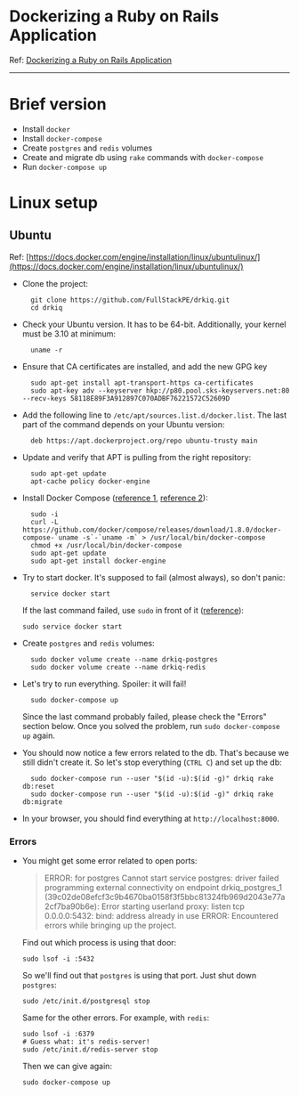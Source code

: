 Dockerizing a Ruby on Rails Application
=======================================

Ref: [Dockerizing a Ruby on Rails Application](https://semaphoreci.com/community/tutorials/dockerizing-a-ruby-on-rails-application)

---------------------------------------------------------------

# Brief version

- Install `docker`
- Install `docker-compose`
- Create `postgres` and `redis` volumes
- Create and migrate db using `rake` commands with `docker-compose`
- Run `docker-compose up`

# Linux setup

## Ubuntu
Ref: [https://docs.docker.com/engine/installation/linux/ubuntulinux/](https://docs.docker.com/engine/installation/linux/ubuntulinux/)

- Clone the project:

        git clone https://github.com/FullStackPE/drkiq.git
        cd drkiq

- Check your Ubuntu version. It has to be 64-bit. Additionally, your kernel must be 3.10 at minimum:

        uname -r

- Ensure that CA certificates are installed, and add the new GPG key

        sudo apt-get install apt-transport-https ca-certificates
        sudo apt-key adv --keyserver hkp://p80.pool.sks-keyservers.net:80 --recv-keys 58118E89F3A912897C070ADBF76221572C52609D

- Add the following line to `/etc/apt/sources.list.d/docker.list`. The last part of the command depends on your Ubuntu version:

        deb https://apt.dockerproject.org/repo ubuntu-trusty main

- Update and verify that APT is pulling from the right repository:

        sudo apt-get update
        apt-cache policy docker-engine

- Install Docker Compose ([reference 1](https://docs.docker.com/compose/install), [reference 2](https://github.com/docker/compose/releases)):

        sudo -i
        curl -L https://github.com/docker/compose/releases/download/1.8.0/docker-compose-`uname -s`-`uname -m` > /usr/local/bin/docker-compose
        chmod +x /usr/local/bin/docker-compose
        sudo apt-get update
        sudo apt-get install docker-engine

- Try to start docker. It's supposed to fail (almost always), so don't panic:

        service docker start

  If the last command failed, use `sudo` in front of it ([reference](https://github.com/docker/compose/issues/1214)):

      sudo service docker start

- Create `postgres` and `redis` volumes:

        sudo docker volume create --name drkiq-postgres
        sudo docker volume create --name drkiq-redis

- Let's try to run everything. Spoiler: it will fail!

        sudo docker-compose up

  Since the last command probably failed, please check the "Errors" section below. Once you solved the problem, run `sudo docker-compose up` again.

- You should now notice a few errors related to the db. That's because we still didn't create it. So let's stop everything (`CTRL C`) and set up the db:

        sudo docker-compose run --user "$(id -u):$(id -g)" drkiq rake db:reset
        sudo docker-compose run --user "$(id -u):$(id -g)" drkiq rake db:migrate

- In your browser, you should find everything at `http://localhost:8000`.

### Errors

- You might get some error related to open ports:

  > ERROR: for postgres  Cannot start service postgres: driver failed programming external connectivity on endpoint drkiq_postgres_1 (39c02de08efcf3c9b4670ba0158f3f5bbc81324fb969d2043e77a2cf7ba90b6e): Error starting userland proxy: listen tcp 0.0.0.0:5432: bind: address already in use
  > ERROR: Encountered errors while bringing up the project.

  Find out which process is using that door:

      sudo lsof -i :5432

  So we'll find out that `postgres` is using that port. Just shut down `postgres`:

      sudo /etc/init.d/postgresql stop

  Same for the other errors. For example, with `redis`:

      sudo lsof -i :6379
      # Guess what: it's redis-server!
      sudo /etc/init.d/redis-server stop

  Then we can give again:

      sudo docker-compose up
